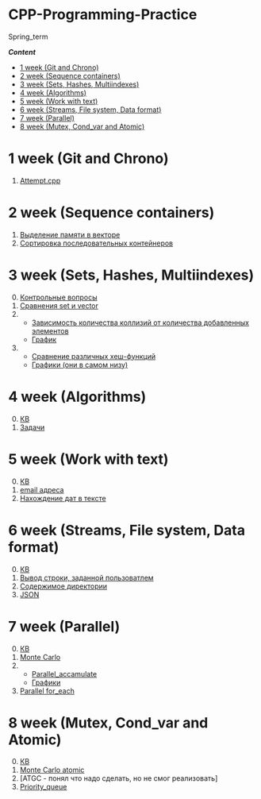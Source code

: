 # CPP-Programming-Practice
Spring_term

***Сontent***
- [1 week (Git and Chrono)](#01)
- [2 week (Sequence containers)](#02)
- [3 week (Sets, Hashes, Multiindexes)](#03)
- [4 week (Algorithms)](#04)
- [5 week (Work with text)](#05)
- [6 week (Streams, File system, Data format)](#06)
- [7 week (Parallel)](#07)
- [8 week (Mutex, Cond_var and Atomic)](#08)


# 1 week (Git and Chrono)  <a name="01"></a>
1.  [Attempt.cpp](https://github.com/Ko-dst-ya/CPP-Programming-Practice/blob/master/Attempt/Attempt.cpp)

# 2 week (Sequence containers) <a name="02"></a>
1.  [Выделение памяти в векторе](https://github.com/Ko-dst-ya/CPP-Programming-Practice/blob/master/Homework/2%20(Sequence%20containers)/Capacity.cpp)
2.  [Сортировка последовательных контейнеров](https://github.com/Ko-dst-ya/CPP-Programming-Practice/blob/master/Homework/2%20(Sequence%20containers)/Sort.cpp)

# 3 week (Sets, Hashes, Multiindexes) <a name="03"></a>
0. [Контрольные вопросы](https://github.com/Ko-dst-ya/CPP-Programming-Practice/blob/master/Homework/3%20(Hash)/3Answer.txt)
1. [Сравнения set и vector](https://github.com/Ko-dst-ya/CPP-Programming-Practice/blob/master/Homework/3%20(Hash)/set_vs_vector.cpp)
2. - [Зависимость количества коллизий от количества добавленных элементов](https://github.com/Ko-dst-ya/CPP-Programming-Practice/blob/master/Homework/3%20(Hash)/hash_value.cpp)
   - [График](https://github.com/Ko-dst-ya/CPP-Programming-Practice/blob/master/Homework/3%20(Hash)/Hash_value_plot.png)
3. - [Сравнение различных хеш-функций](https://github.com/Ko-dst-ya/CPP-Programming-Practice/blob/master/Homework/3%20(Hash)/different_hash_functions.cpp)
   - [Графики (они в самом низу)](https://github.com/Ko-dst-ya/CPP-Programming-Practice/blob/master/Homework/3%20(Hash)/Different_hash_functions.ipynb)

# 4 week (Algorithms) <a name="04"></a>
0. [КВ](https://github.com/Ko-dst-ya/CPP-Programming-Practice/blob/master/Homework/4%20(Algorithms)/4Answers.txt)
1. [Задачи](https://github.com/Ko-dst-ya/CPP-Programming-Practice/blob/master/Homework/4%20(Algorithms)/Source.cpp)

# 5 week (Work with text) <a name="05"></a>
0. [КВ](https://github.com/Ko-dst-ya/CPP-Programming-Practice/blob/master/Homework/5%20(Work%20with%20text)/5Answers.txt)
1. [email адреса](https://github.com/Ko-dst-ya/CPP-Programming-Practice/blob/master/Homework/5%20(Work%20with%20text)/Emails.cpp)
2. [Нахождение дат в тексте](https://github.com/Ko-dst-ya/CPP-Programming-Practice/blob/master/Homework/5%20(Work%20with%20text)/Dates.cpp)

# 6 week (Streams, File system, Data format) <a name="06"></a>
0. [КВ](https://github.com/Ko-dst-ya/CPP-Programming-Practice/blob/master/Homework/6%20(Streams%2C%20File%20system%2C%20Data%20format)/6Answers.txt)
2. [Вывод строки, заданной пользоватлем](https://github.com/Ko-dst-ya/CPP-Programming-Practice/blob/master/Homework/6%20(Streams%2C%20File%20system%2C%20Data%20format)/Seekg.cpp)
3. [Содержимое директории](https://github.com/Ko-dst-ya/CPP-Programming-Practice/blob/master/Homework/6%20(Streams%2C%20File%20system%2C%20Data%20format)/Directory.cpp)
4. [JSON](https://github.com/Ko-dst-ya/CPP-Programming-Practice/blob/master/Homework/6%20(Streams%2C%20File%20system%2C%20Data%20format)/JSON.cpp)

# 7 week (Parallel) <a name="07"></a>
0. [КВ](https://github.com/Ko-dst-ya/CPP-Programming-Practice/blob/master/Homework/7%20(Parallel)/7Answers.txt)
1. [Monte Carlo](https://github.com/Ko-dst-ya/CPP-Programming-Practice/blob/master/Homework/7%20(Parallel)/Monte_Carlo.cpp)
2. -  [Parallel_accamulate](https://github.com/Ko-dst-ya/CPP-Programming-Practice/blob/master/Homework/7%20(Parallel)/Parallel_accamulate.cpp)
   -  [Графики](https://github.com/Ko-dst-ya/CPP-Programming-Practice/blob/master/Homework/7%20(Parallel)/Plot_for_Parallel_accamulate.ipynb)
3. [Parallel for_each](https://github.com/Ko-dst-ya/CPP-Programming-Practice/blob/master/Homework/7%20(Parallel)/Par_for_each.cpp)

# 8 week (Mutex, Cond_var and Atomic) <a name="08"></a>
0. [КВ](https://github.com/Ko-dst-ya/CPP-Programming-Practice/blob/master/Homework/8%20(Mutex%2C%20Cond_var%20and%20Atomic)/8Answers.txt)
1. [Monte Carlo atomic](https://github.com/Ko-dst-ya/CPP-Programming-Practice/blob/master/Homework/8%20(Mutex%2C%20Cond_var%20and%20Atomic)/Monte_Carlo_atomic.cpp)
2. [ATGC - понял что надо сделать, но не смог реализовать]
3. [Priority_queue](https://github.com/Ko-dst-ya/CPP-Programming-Practice/blob/master/Homework/8%20(Mutex%2C%20Cond_var%20and%20Atomic)/Priority_queue.cpp)
